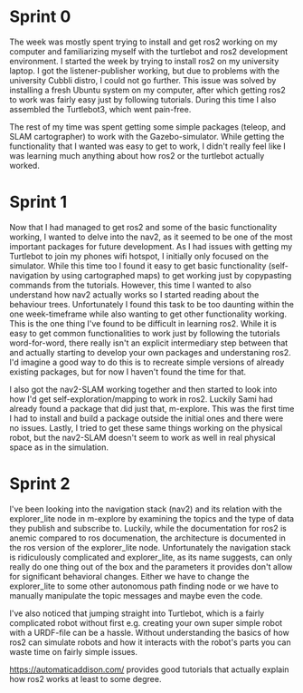 # Sprint 0
The week was mostly spent trying to install and get ros2 working on my computer and familiarizing myself with the turtlebot and ros2 development environment.
I started the week by trying to install ros2 on my university laptop. I got the listener-publisher working, but due to problems with the university Cubbli distro, 
I could not go further. This issue was solved by installing a fresh Ubuntu system on my computer, after which getting ros2 to work was fairly easy just by following
tutorials. During this time I also assembled the Turtlebot3, which went pain-free. 

The rest of my time was spent getting some simple packages (teleop, and SLAM cartographer) to work with the Gazebo-simulator. While getting the functionality that 
I wanted was easy to get to work, I didn't really feel like I was learning much anything about how ros2 or the turtlebot actually worked.

# Sprint 1
Now that I had managed to get ros2 and some of the basic functionality working, I wanted to delve into the nav2, as it seemed to be one of the most important 
packages for future development. As I had issues with getting my Turtlebot to join my phones wifi hotspot, I initially only focused on the simulator. While this time
too I found it easy to get basic functionality (self-navigation by using cartographed maps) to get working just by copypasting commands from the tutorials. However,
this time I wanted to also understand how nav2 actually works so I started reading about the behaviour trees. Unfortunately I found this task to be too daunting within 
the one week-timeframe while also wanting to get other functionality working. This is the one thing I've found to be difficult in learning ros2. While it is easy 
to get common functionalities to work just by following the tutorials word-for-word, there really isn't an explicit intermediary step between that and actually
starting to develop your own packages and understaning ros2. I'd imagine a good way to do this is to recreate simple versions of already existing packages, but for
now I haven't found the time for that. 

I also got the nav2-SLAM working together and then started to look into how I'd get self-exploration/mapping to work in ros2. Luckily Sami had already found a 
package that did just that, m-explore. This was the first time I had to install and build a package outside the initial ones and there were no issues. 
Lastly, I tried to get these same things working on the physical robot, but the nav2-SLAM doesn't seem to work as well in real physical space as in the simulation.

# Sprint 2

I've been looking into the navigation stack (nav2) and its relation with the explorer_lite node in m-explore by examining the topics and the type of data they publish and subscribe to. Luckily, while the documentation for ros2 is anemic compared to ros documenation, the architecture is documented in the ros version of the explorer_lite node. Unfortunately the navigation stack is ridiculously complicated and explorer_lite, as its name suggests, can only really do one thing out of the box and the parameters it provides don't allow for significant behavioral changes. Either we have to change the explorer_lite to some other autonomous path finding node or we have to manually manipulate the topic messages and maybe even the code. 

I've also noticed that jumping straight into Turtlebot, which is a fairly complicated robot without first e.g. creating your own super simple robot with a URDF-file can be a hassle. Without understanding the basics of how ros2 can simulate robots and how it interacts with the robot's parts you can waste time on fairly simple issues.

https://automaticaddison.com/ provides good tutorials that actually explain how ros2 works at least to some degree.

